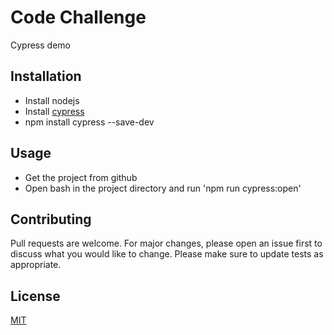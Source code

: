 # Code Challenge 

Cypress demo

## Installation
* Install nodejs
* Install [cypress](https://docs.cypress.io/guides/getting-started/installing-cypress.html#System-requirements)
* npm install cypress --save-dev

## Usage
* Get the project from github
* Open bash in the project directory and run 'npm run cypress:open'

## Contributing
Pull requests are welcome. For major changes, please open an issue first to discuss what you would like to change.
Please make sure to update tests as appropriate.

## License
[MIT](https://choosealicense.com/licenses/mit/)